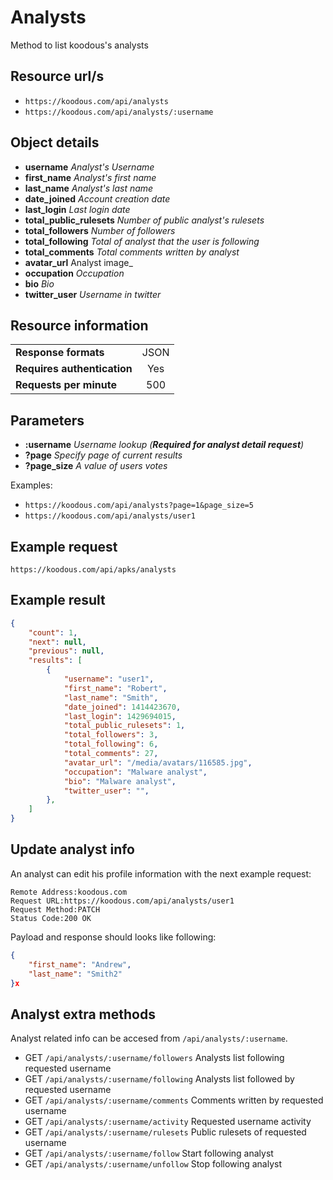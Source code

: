 # Analysts

Method to list koodous's analysts

## Resource url/s

* `https://koodous.com/api/analysts`
* `https://koodous.com/api/analysts/:username`

## Object details

* **username** _Analyst's Username_
* **first_name** _Analyst's first name_
* **last_name** _Analyst's last name_
* **date_joined** _Account creation date_
* **last_login** _Last login date_
* **total_public_rulesets** _Number of public analyst's rulesets_
* **total_followers** _Number of followers_
* **total_following** _Total of analyst that the user is following_
* **total_comments** _Total comments written by analyst_
* **avatar_url** Analyst image_
* **occupation** _Occupation_
* **bio** _Bio_
* **twitter_user** _Username in twitter_

## Resource information

| | |
| ------------- |:-------------:|
| **Response formats** | JSON |
| **Requires authentication** | Yes |
| **Requests per minute** | 500|

## Parameters

* **:username** _Username lookup (**Required for analyst detail request**)_
* **?page** _Specify page of current results_
* **?page_size** _A value of users votes_

Examples:

* `https://koodous.com/api/analysts?page=1&page_size=5`
* `https://koodous.com/api/analysts/user1`

## Example request

`https://koodous.com/api/apks/analysts`

## Example result
```json
{
    "count": 1,
    "next": null,
    "previous": null,
    "results": [
        {
            "username": "user1",
            "first_name": "Robert",
            "last_name": "Smith",
            "date_joined": 1414423670,
            "last_login": 1429694015,
            "total_public_rulesets": 1,
            "total_followers": 3,
            "total_following": 6,
            "total_comments": 27,
            "avatar_url": "/media/avatars/116585.jpg",
            "occupation": "Malware analyst",
            "bio": "Malware analyst",
            "twitter_user": "",
        },
    ]
}
```

## Update analyst info

An analyst can edit his profile information with the next example request:

```
Remote Address:koodous.com
Request URL:https://koodous.com/api/analysts/user1
Request Method:PATCH
Status Code:200 OK
```

Payload and response should looks like following:

```json
{
    "first_name": "Andrew",
    "last_name": "Smith2"
}x
```

## Analyst extra methods

Analyst related info can be accesed from `/api/analysts/:username`.

* GET `/api/analysts/:username/followers` Analysts list following requested username
* GET `/api/analysts/:username/following` Analysts list followed by requested username
* GET `/api/analysts/:username/comments` Comments written by requested username
* GET `/api/analysts/:username/activity` Requested username activity
* GET `/api/analysts/:username/rulesets` Public rulesets of requested username
* GET `/api/analysts/:username/follow` Start following analyst
* GET `/api/analysts/:username/unfollow` Stop following analyst